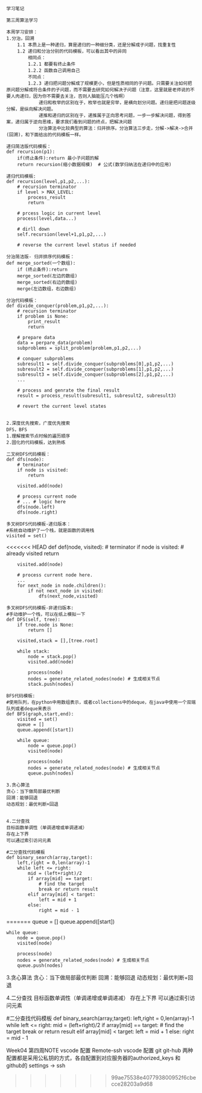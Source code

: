     学习笔记

    第三周算法学习

    本周学习安排：
    1.分治，回溯
        1.1 本质上是一种递归，算是递归的一种细分类，还是分解成子问题，找重复性
        1.2 递归和分治分别的代码模板，可以看出其中的异同
            相同点：
            1.2.1 都要有终止条件
            1.2.2 函数自己调用自己
            不同点：
            1.2.3 递归把问题分解成了规模更小，但是性质相同的子问题。只需要关注如何把原问题分解成符合条件的子问题，而不需要去研究如何解决子问题（注意，这里就是老师说的不要人肉递归，因为你不需要去关注，否则人脑能压几个栈啊）
                递归和枚举的区别在于，枚举也就是穷举，是横向划分问题。递归是把问题逐级分解，是纵向解决问题。
                递推和递归的区别在于，递推属于正向思考问题，一步一步解决问题，得到答案，递归属于逆向思维，要求我们看到问题的终点，把解决问题
                分治算法中比较典型的算法：归并排序。分治算法三步走，分解->解决->合并(回溯)，和下面给出的代码模板一样。

    递归简洁版代码模板：
    def recursion(p1):
        if(终止条件):return 最小子问题的解
        return recursion(缩小数据规模)  # 公式(数学归纳法在递归中的应用)

    递归代码模板:
    def recursion(level,p1,p2,...):
        # recursion terminator
        if level > MAX_LEVEL:
            process_result
            return
        
        # prcess logic in current level
        process(level,data...)

        # dirll down
        self.recursion(level+1,p1,p2,...)

        # reverse the current level status if needed

    分治简洁版- 归并排序代码模板：
    def merge_sorted(一个数组):
        if (终止条件):return
        merge_sorted(左边的数组)
        merge_sorted(右边的数组)
        merge(左边数组，右边数组)

    分治代码模板：
    def divide_conquer(problem,p1,p2,...):
        # recursion terminator
        if problem is None:
            print_result
            return
        
        # prepare data
        data = perpare_data(problem)
        subproblems = split_problem(problem,p1,p2,...)

        # conquer subproblems
        subresult1 = self.divide_conquer(subproblems[0],p1,p2,...)
        subresult2 = self.divide_conquer(subproblems[1],p1,p2,...)
        subresult3 = self.divide_conquer(subproblems[2],p1,p2,...)
        ...

        # process and genrate the final result
        result = process_result(subresult1, subresult2, subresult3)

        # revert the current level states   


    2.深度优先搜索，广度优先搜索
    DFS，BFS 
    1.理解搜索节点时候的遍历顺序
    2.固化的代码模板，达到熟练

    二叉树DFS代码模板：
    def dfs(node):
        # terminator
        if node is visited:
            return
        
        visited.add(node)

        # process current node
        # ... # logic here
        dfs(node.left)
        dfs(node.right)

    多叉树DFS代码模板-递归版本：
    #系统自动维护了一个栈，就是函数的调用栈 
    visited = set()
<<<<<<< HEAD
    def def(node, visited):
        # terminator
        if node is visited:
            # already visited
            return

        visited.add(node)

        # process current node here.
        ...
        for next_node in node.children():
            if not next_node in visited:
                dfs(next_node,visited)

    多叉树DFS代码模板-非递归版本:
    #手动维护一个栈，可以在纸上模拟一下 
    def DFS(self, tree):
        if tree.node is None:
            return []
        
        visited,stack = [],[tree.root]

        while stack:
            node = stack.pop()
            visited.add(node)

            process(node)
            nodes = generate_related_nodes(node) # 生成相关节点
            stack.push(nodes)

    BFS代码模板:
    #使用队列，在python中用数组表示，或者collections中的deque，在java中使用一个双端队列或者deque来表示
    def BFS(graph,start,end):
        visited = set()
        queue = []
        queue.append([start])
        
        while queue:
            node = queue.pop()
            visited(node)

            process(node)
            nodes = generate_related_nodes(node) # 生成相关节点
            queue.push(nodes)

    3.贪心算法
    贪心：当下做局部最优判断
    回溯：能够回退
    动态规划：最优判断+回退


    4.二分查找
    目标函数单调性（单调递增或单调递减）
    存在上下界
    可以通过索引访问元素

    #二分查找代码模板
    def binary_search(array,target):
        left,right = 0,len(array)-1
        while left <= right:
            mid = (left+right)/2
            if array[mid] == target:
                # find the target
                break or return result
            elif array[mid] < target:
                left = mid + 1
            else:
                right = mid - 1
=======
    queue = []
    queue.append([start])
    
    while queue:
        node = queue.pop()
        visited(node)

        process(node)
        nodes = generate_related_nodes(node) # 生成相关节点
        queue.push(nodes)

3.贪心算法
贪心：当下做局部最优判断
回溯：能够回退
动态规划：最优判断+回退


4.二分查找
目标函数单调性（单调递增或单调递减）
存在上下界
可以通过索引访问元素

#二分查找代码模板
def binary_search(array,target):
    left,right = 0,len(array)-1
    while left <= right:
        mid = (left+right)/2
        if array[mid] == target:
            # find the target
            break or return result
        elif array[mid] < target:
            left = mid + 1
        else:
            right = mid - 1



Week04 第四周NOTE
vscode 配置 Remote-ssh
vscode 配置 git git-hub
两种配置都是采用公私钥的方式，各自配置到对应服务器的authorized_keys 和 github的 settings -> ssh
>>>>>>> 99ae75538e407793800952f6cbecce28203a9d68
